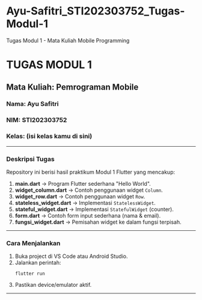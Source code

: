 # Ayu-Safitri_STI202303752_Tugas-Modul-1
Tugas Modul 1 - Mata Kuliah Mobile Programming 
# TUGAS MODUL 1
## Mata Kuliah: Pemrograman Mobile
### Nama: Ayu Safitri  
### NIM: STI202303752  
### Kelas: (isi kelas kamu di sini)

---

### Deskripsi Tugas
Repository ini berisi hasil praktikum Modul 1 Flutter yang mencakup:

1. **main.dart** → Program Flutter sederhana "Hello World".
2. **widget_column.dart** → Contoh penggunaan widget `Column`.
3. **widget_row.dart** → Contoh penggunaan widget `Row`.
4. **stateless_widget.dart** → Implementasi `StatelessWidget`.
5. **stateful_widget.dart** → Implementasi `StatefulWidget` (counter).
6. **form.dart** → Contoh form input sederhana (nama & email).
7. **fungsi_widget.dart** → Pemisahan widget ke dalam fungsi terpisah.

---

### Cara Menjalankan
1. Buka project di VS Code atau Android Studio.  
2. Jalankan perintah:
   ```
   flutter run
   ```
3. Pastikan device/emulator aktif.

---

